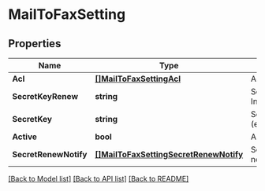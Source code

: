 # MailToFaxSetting

## Properties

Name | Type | Description | Notes
------------ | ------------- | ------------- | -------------
**Acl** | [**[]MailToFaxSettingAcl**](MailToFaxSetting_acl.md) | Acl | 
**SecretKeyRenew** | **string** | Secret Renew Interval  | [optional] 
**SecretKey** | **string** | Secret Key (empty&#x3D;disabled) | 
**Active** | **bool** | Aktiv | 
**SecretRenewNotify** | [**[]MailToFaxSettingSecretRenewNotify**](MailToFaxSetting_secret_renew_notify.md) | Secret renew notify | 

[[Back to Model list]](../README.md#documentation-for-models) [[Back to API list]](../README.md#documentation-for-api-endpoints) [[Back to README]](../README.md)


